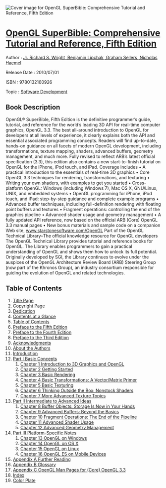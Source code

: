 ![Cover image for OpenGL SuperBible: Comprehensive Tutorial and Reference, Fifth Edition](https://imgdetail.ebookreading.net/cover/cover/software_development/EB9780132160926.jpg)

[OpenGL SuperBible: Comprehensive Tutorial and Reference, Fifth Edition](https://ebookreading.net/view/book/OpenGL+SuperBible%3A+Comprehensive+Tutorial+and+Reference%2C+Fifth+Edition-EB9780132160926_1.html "OpenGL SuperBible: Comprehensive Tutorial and Reference, Fifth Edition")
====================================================================================================================

Author : [Jr. Richard S. Wright](https://ebookreading.net/search/author/Jr.+Richard+S.+Wright),[ Benjamin Lipchak](https://ebookreading.net/search/author/+Benjamin+Lipchak),[ Graham Sellers](https://ebookreading.net/search/author/+Graham+Sellers),[ Nicholas Haemel](https://ebookreading.net/search/author/+Nicholas+Haemel)

Release Date : 2010/07/01

ISBN : 9780132160926

Topic : [Software Development](https://ebookreading.net/search/category/software-development)

Book Description
-----------------

OpenGL® SuperBible, Fifth Edition is the definitive programmer’s guide, tutorial, and reference for the world’s leading 3D API for real-time computer graphics, OpenGL 3.3. The best all-around introduction to OpenGL for developers at all levels of experience, it clearly explains both the API and essential associated programming concepts. Readers will find up-to-date, hands-on guidance on all facets of modern OpenGL development, including transformations, texture mapping, shaders, advanced buffers, geometry management, and much more. Fully revised to reflect ARB’s latest official specification (3.3), this edition also contains a new start-to-finish tutorial on OpenGL for the iPhone, iPod touch, and iPad.
Coverage includes
• A practical introduction to the essentials of real-time 3D graphics
• Core OpenGL 3.3 techniques for rendering, transformations, and texturing
• Writing your own shaders, with examples to get you started
• Cross-platform OpenGL: Windows (including Windows 7), Mac OS X, GNU/Linux, UNIX, and embedded systems
• OpenGL programming for iPhone, iPod touch, and iPad: step-by-step guidance and complete example programs
• Advanced buffer techniques, including full-definition rendering with floating point buffers and textures
• Fragment operations: controlling the end of the graphics pipeline
• Advanced shader usage and geometry management
• A fully updated API reference, now based on the official ARB (Core) OpenGL 3.3 manual pages
• New bonus materials and sample code on a companion Web site, www.starstonesoftware.com/OpenGL
Part of the OpenGL Technical Library–The official knowledge resource for OpenGL developers
The OpenGL Technical Library provides tutorial and reference books for OpenGL. The Library enables programmers to gain a practical understanding of OpenGL and shows them how to unlock its full potential. Originally developed by SGI, the Library continues to evolve under the auspices of the OpenGL Architecture Review Board (ARB) Steering Group (now part of the Khronos Group), an industry consortium responsible for guiding the evolution of OpenGL and related technologies.
              
Table of Contents
-----------------

1. [Title Page](https://ebookreading.net/view/book/OpenGL+SuperBible%3A+Comprehensive+Tutorial+and+Reference%2C+Fifth+Edition-EB9780132160926_2.html)
1. [Copyright Page](https://ebookreading.net/view/book/OpenGL+SuperBible%3A+Comprehensive+Tutorial+and+Reference%2C+Fifth+Edition-EB9780132160926_3.html)
1. [Dedication](https://ebookreading.net/view/book/OpenGL+SuperBible%3A+Comprehensive+Tutorial+and+Reference%2C+Fifth+Edition-EB9780132160926_4.html)
1. [Contents at a Glance](https://ebookreading.net/view/book/OpenGL+SuperBible%3A+Comprehensive+Tutorial+and+Reference%2C+Fifth+Edition-EB9780132160926_5.html)
1. [Table of Contents](https://ebookreading.net/view/book/OpenGL+SuperBible%3A+Comprehensive+Tutorial+and+Reference%2C+Fifth+Edition-EB9780132160926_6.html)
1. [Preface to the Fifth Edition](https://ebookreading.net/view/book/OpenGL+SuperBible%3A+Comprehensive+Tutorial+and+Reference%2C+Fifth+Edition-EB9780132160926_7.html)
1. [Preface to the Fourth Edition](https://ebookreading.net/view/book/OpenGL+SuperBible%3A+Comprehensive+Tutorial+and+Reference%2C+Fifth+Edition-EB9780132160926_8.html)
1. [Preface to the Third Edition](https://ebookreading.net/view/book/OpenGL+SuperBible%3A+Comprehensive+Tutorial+and+Reference%2C+Fifth+Edition-EB9780132160926_9.html)
1. [Acknowledgments](https://ebookreading.net/view/book/OpenGL+SuperBible%3A+Comprehensive+Tutorial+and+Reference%2C+Fifth+Edition-EB9780132160926_10.html)
1. [About the Authors](https://ebookreading.net/view/book/OpenGL+SuperBible%3A+Comprehensive+Tutorial+and+Reference%2C+Fifth+Edition-EB9780132160926_11.html)
1. [Introduction](https://ebookreading.net/view/book/OpenGL+SuperBible%3A+Comprehensive+Tutorial+and+Reference%2C+Fifth+Edition-EB9780132160926_12.html)
1. [Part I Basic Concepts](https://ebookreading.net/view/book/OpenGL+SuperBible%3A+Comprehensive+Tutorial+and+Reference%2C+Fifth+Edition-EB9780132160926_13.html)
    1. [Chapter 1 Introduction to 3D Graphics and OpenGL](https://ebookreading.net/view/book/OpenGL+SuperBible%3A+Comprehensive+Tutorial+and+Reference%2C+Fifth+Edition-EB9780132160926_14.html)
    1. [Chapter 2 Getting Started](https://ebookreading.net/view/book/OpenGL+SuperBible%3A+Comprehensive+Tutorial+and+Reference%2C+Fifth+Edition-EB9780132160926_15.html)
    1. [Chapter 3 Basic Rendering](https://ebookreading.net/view/book/OpenGL+SuperBible%3A+Comprehensive+Tutorial+and+Reference%2C+Fifth+Edition-EB9780132160926_16.html)
    1. [Chapter 4 Basic Transformations: A Vector/Matrix Primer](https://ebookreading.net/view/book/OpenGL+SuperBible%3A+Comprehensive+Tutorial+and+Reference%2C+Fifth+Edition-EB9780132160926_17.html)
    1. [Chapter 5 Basic Texturing](https://ebookreading.net/view/book/OpenGL+SuperBible%3A+Comprehensive+Tutorial+and+Reference%2C+Fifth+Edition-EB9780132160926_18.html)
    1. [Chapter 6 Thinking Outside the Box: Nonstock Shaders](https://ebookreading.net/view/book/OpenGL+SuperBible%3A+Comprehensive+Tutorial+and+Reference%2C+Fifth+Edition-EB9780132160926_19.html)
    1. [Chapter 7 More Advanced Texture Topics](https://ebookreading.net/view/book/OpenGL+SuperBible%3A+Comprehensive+Tutorial+and+Reference%2C+Fifth+Edition-EB9780132160926_20.html)
1. [Part II Intermediate to Advanced Ideas](https://ebookreading.net/view/book/OpenGL+SuperBible%3A+Comprehensive+Tutorial+and+Reference%2C+Fifth+Edition-EB9780132160926_21.html)
    1. [Chapter 8 Buffer Objects: Storage Is Now in Your Hands](https://ebookreading.net/view/book/OpenGL+SuperBible%3A+Comprehensive+Tutorial+and+Reference%2C+Fifth+Edition-EB9780132160926_22.html)
    1. [Chapter 9 Advanced Buffers: Beyond the Basics](https://ebookreading.net/view/book/OpenGL+SuperBible%3A+Comprehensive+Tutorial+and+Reference%2C+Fifth+Edition-EB9780132160926_23.html)
    1. [Chapter 10 Fragment Operations: The End of the Pipeline](https://ebookreading.net/view/book/OpenGL+SuperBible%3A+Comprehensive+Tutorial+and+Reference%2C+Fifth+Edition-EB9780132160926_24.html)
    1. [Chapter 11 Advanced Shader Usage](https://ebookreading.net/view/book/OpenGL+SuperBible%3A+Comprehensive+Tutorial+and+Reference%2C+Fifth+Edition-EB9780132160926_25.html)
    1. [Chapter 12 Advanced Geometry Management](https://ebookreading.net/view/book/OpenGL+SuperBible%3A+Comprehensive+Tutorial+and+Reference%2C+Fifth+Edition-EB9780132160926_26.html)
1. [Part III Platform-Specific Notes](https://ebookreading.net/view/book/OpenGL+SuperBible%3A+Comprehensive+Tutorial+and+Reference%2C+Fifth+Edition-EB9780132160926_27.html)
    1. [Chapter 13 OpenGL on Windows](https://ebookreading.net/view/book/OpenGL+SuperBible%3A+Comprehensive+Tutorial+and+Reference%2C+Fifth+Edition-EB9780132160926_28.html)
    1. [Chapter 14 OpenGL on OS X](https://ebookreading.net/view/book/OpenGL+SuperBible%3A+Comprehensive+Tutorial+and+Reference%2C+Fifth+Edition-EB9780132160926_29.html)
    1. [Chapter 15 OpenGL on Linux](https://ebookreading.net/view/book/OpenGL+SuperBible%3A+Comprehensive+Tutorial+and+Reference%2C+Fifth+Edition-EB9780132160926_30.html)
    1. [Chapter 16 OpenGL ES on Mobile Devices](https://ebookreading.net/view/book/OpenGL+SuperBible%3A+Comprehensive+Tutorial+and+Reference%2C+Fifth+Edition-EB9780132160926_31.html)
1. [Appendix A Further Reading](https://ebookreading.net/view/book/OpenGL+SuperBible%3A+Comprehensive+Tutorial+and+Reference%2C+Fifth+Edition-EB9780132160926_32.html)
1. [Appendix B Glossary](https://ebookreading.net/view/book/OpenGL+SuperBible%3A+Comprehensive+Tutorial+and+Reference%2C+Fifth+Edition-EB9780132160926_33.html)
1. [Appendix C OpenGL Man Pages for (Core) OpenGL 3.3](https://ebookreading.net/view/book/OpenGL+SuperBible%3A+Comprehensive+Tutorial+and+Reference%2C+Fifth+Edition-EB9780132160926_34.html)
1. [Index](https://ebookreading.net/view/book/OpenGL+SuperBible%3A+Comprehensive+Tutorial+and+Reference%2C+Fifth+Edition-EB9780132160926_37.html)
1. [Color Plate](https://ebookreading.net/view/book/OpenGL+SuperBible%3A+Comprehensive+Tutorial+and+Reference%2C+Fifth+Edition-EB9780132160926_38.html)
